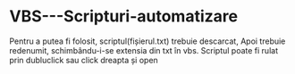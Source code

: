 # VBS---Scripturi-automatizare

Pentru a putea fi folosit, scriptul(fișierul.txt) trebuie descarcat,
Apoi trebuie redenumit, schimbându-i-se extensia din txt în vbs.
Scriptul poate fi rulat prin dubluclick sau click dreapta și open
